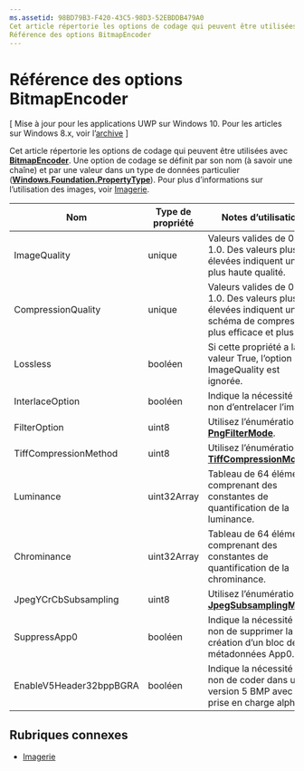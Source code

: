 ```yaml
---
ms.assetid: 98BD79B3-F420-43C5-98D3-52EBDDB479A0
Cet article répertorie les options de codage qui peuvent être utilisées avec BitmapEncoder.
Référence des options BitmapEncoder
---
```


# Référence des options BitmapEncoder

\[ Mise à jour pour les applications UWP sur Windows 10. Pour les articles sur Windows 8.x, voir l’[archive](http://go.microsoft.com/fwlink/p/?linkid=619132) \]

Cet article répertorie les options de codage qui peuvent être utilisées avec [**BitmapEncoder**](https://msdn.microsoft.com/library/windows/apps/br226206). Une option de codage se définit par son nom (à savoir une chaîne) et par une valeur dans un type de données particulier ([**Windows.Foundation.PropertyType**](https://msdn.microsoft.com/library/windows/apps/br225871)). Pour plus d’informations sur l’utilisation des images, voir [Imagerie](imaging.md).

| Nom                    | Type de propriété | Notes d’utilisation                                                                                        | Formats valides |
|-------------------------|--------------|----------------------------------------------------------------------------------------------------|---------------|
| ImageQuality            | unique       | Valeurs valides de 0 à 1.0. Des valeurs plus élevées indiquent une plus haute qualité.                                 | JPEG, JPEG-XR |
| CompressionQuality      | unique       | Valeurs valides de 0 à 1.0. Des valeurs plus élevées indiquent un schéma de compression plus efficace et plus lent. | TIFF          |
| Lossless                | booléen      | Si cette propriété a la valeur True, l’option ImageQuality est ignorée.                                        | JPEG-XR       |
| InterlaceOption         | booléen      | Indique la nécessité ou non d’entrelacer l’image.                                                                    | PNG           |
| FilterOption            | uint8        | Utilisez l’énumération [**PngFilterMode**](https://msdn.microsoft.com/library/windows/apps/br226389).                                | PNG           |
| TiffCompressionMethod   | uint8        | Utilisez l’énumération [**TiffCompressionMode**](https://msdn.microsoft.com/library/windows/apps/br226399).                    | TIFF          |
| Luminance               | uint32Array  | Tableau de 64 éléments comprenant des constantes de quantification de la luminance.                               | JPEG          |
| Chrominance             | uint32Array  | Tableau de 64 éléments comprenant des constantes de quantification de la chrominance.                             | JPEG          |
| JpegYCrCbSubsampling    | uint8        | Utilisez l’énumération [**JpegSubsamplingMode**](https://msdn.microsoft.com/library/windows/apps/br226386).                    | JPEG          |
| SuppressApp0            | booléen      | Indique la nécessité ou non de supprimer la création d’un bloc de métadonnées App0.                                        | JPEG          |
| EnableV5Header32bppBGRA | booléen      | Indique la nécessité ou non de coder dans une version 5 BMP avec prise en charge alpha.                                         | BMP           |

 

## Rubriques connexes

* [Imagerie](imaging.md)
 

 






<!--HONumber=Mar16_HO1-->


